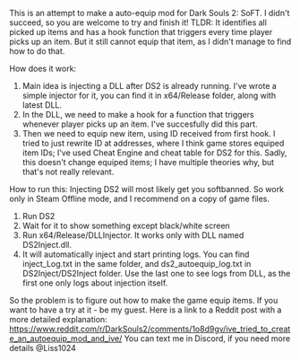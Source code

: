 This is an attempt to make a auto-equip mod for Dark Souls 2: SoFT. I didn't succeed, so you are welcome to try and finish it! 
TLDR: It identifies all picked up items and has a hook function that triggers every time player picks up an item. But it still cannot equip that item, as I didn't manage to find how to do that.

How does it work:
1. Main idea is injecting a DLL after DS2 is already running. I've wrote a simple injector for it, you can find it in x64/Release folder, along with latest DLL.
2. In the DLL, we need to make a hook for a function that triggers whenever player picks up an item. I've succesfully did this part.
3. Then we need to equip new item, using ID received from first hook. I tried to just rewrite ID at addresses, where I think game stores equiped item IDs; I've used Cheat Engine and cheat table for DS2 for this. Sadly, this doesn't change equiped items; I have multiple theories why, but that's not really relevant.

How to run this:
Injecting DS2 will most likely get you softbanned. So work only in Steam Offline mode, and I recommend on a copy of game files.
1. Run DS2
2. Wait for it to show something except black/white screen
3. Run x64/Release/DLLInjector. It works only with DLL named  DS2Inject.dll.
4. It will automatically inject and start printing logs. You can find inject_Log.txt in the same folder, and ds2_autoequip_log.txt in DS2Inject/DS2Inject folder. Use the last one to see logs from DLL, as the first one only logs about injection itself.

So the problem is to figure out how to make the game equip items. If you want to have a try at it - be my guest. Here is a link to a Reddit post with a more detailed explanation: https://www.reddit.com/r/DarkSouls2/comments/1o8d9gv/ive_tried_to_create_an_autoequip_mod_and_ive/
You can text me in Discord, if you need more details @Liss1024
